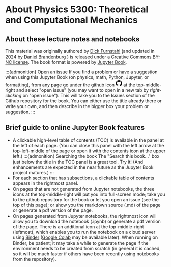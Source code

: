# About Physics 5300: Theoretical and Computational Mechanics

## About these lecture notes and notebooks

This material was originally authored by [Dick Furnstahl](https://physics.osu.edu/people/furnstahl.1) (and updated in 2024 by [Daniel Brandenburg](https://physics.osu.edu/people/brandenburg.89) ) is released under a [Creative Commons BY-NC license](https://creativecommons.org/licenses/by-nc/4.0/). The book format is powered by [Jupyter Book](https://jupyterbook.org/).

:::{admonition} Open an issue
If you find a problem or have a suggestion when using this Jupyter Book (on physics, math, Python, Jupyter, or formatting), from any page go under the github icon <img src="_images/GitHub-Mark-32px.png" alt="github download icon" width="20px"> at the top-middle-right and select "open issue" (you may want to open in a new tab by *right-clicking* on "open issue"). This will take you to the Issues section of the Github repository for the book. You can either use the title already there or write your own, and then describe in the bigger box your problem or suggestion.
:::

## Brief guide to online Jupyter Book features

* A clickable high-level table of contents (TOC) is available in the panel at the left of each page. (You can close this panel with the left arrow at the top-left-middle of the page or open it with the contents icon at the upper left.) 
    :::{admonition} Searching the book
    The "Search this book..." box just below the title in the TOC panel is a great tool.     Try it! (And enhancements are expected in the near future as the Jupyter Book project matures.)
    :::
* For each section that has subsections, a clickable table of contents appears in the rightmost panel.
* On pages that are not generated from Jupyter notebooks, the three icons at the top-middle-right will put you into full-screen mode; take you to the github repository for the book or let you open an issue (see the top of this page); or show you the markdown source (.md) of the page or generate a pdf version of the page.
* On pages generated from Jupyter notebooks, the rightmost icon will allow you to download the notebook (.ipynb) or generate a pdf version of the page. There is an additional icon at the top-middle-right (leftmost), which enables you to run the notebook on a cloud server using [Binder](https://mybinder.org) ([Google Colab](https://colab.research.google.com/notebooks/intro.ipynb) may be available later). When running on Binder, be patient; it may take a while to generate the page if the environment needs to be created from scratch (in general it is cached, so it will be much faster if others have been recently using notebooks from the repository).    

